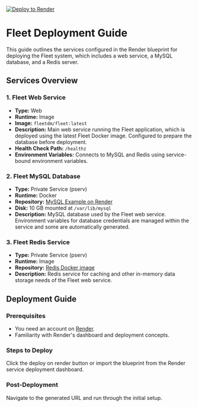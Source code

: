 [![Deploy to Render](https://render.com/images/deploy-to-render-button.svg)](https://render.com/deploy?repo=https://github.com/fleetdm/fleet/infrustructure/render)

# Fleet Deployment Guide

This guide outlines the services configured in the Render blueprint for deploying the Fleet system, which includes a web service, a MySQL database, and a Redis server.

## Services Overview

### 1. Fleet Web Service
- **Type:** Web
- **Runtime:** Image
- **Image:** `fleetdm/fleet:latest` 
- **Description:** Main web service running the Fleet application, which is deployed using the latest Fleet Docker image. Configured to prepare the database before deployment.
- **Health Check Path:** `/healthz`
- **Environment Variables:** Connects to MySQL and Redis using service-bound environment variables.

### 2. Fleet MySQL Database
- **Type:** Private Service (pserv)
- **Runtime:** Docker
- **Repository:** [MySQL Example on Render](https://github.com/render-examples/mysql)
- **Disk:** 10 GB mounted at `/var/lib/mysql`
- **Description:** MySQL database used by the Fleet web service. Environment variables for database credentials are managed within the service and some are automatically generated.

### 3. Fleet Redis Service
- **Type:** Private Service (pserv)
- **Runtime:** Image
- **Repository:** [Redis Docker image](https://hub.docker.com/_/redis)
- **Description:** Redis service for caching and other in-memory data storage needs of the Fleet web service.

## Deployment Guide

### Prerequisites
- You need an account on [Render](https://render.com).
- Familiarity with Render's dashboard and deployment concepts.

### Steps to Deploy

Click the deploy on render button or import the blueprint from the Render service deployment dashboard.

### Post-Deployment

Navigate to the generated URL and run through the initial setup.
